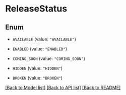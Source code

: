 # ReleaseStatus

## Enum


* `AVAILABLE` (value: `"AVAILABLE"`)

* `ENABLED` (value: `"ENABLED"`)

* `COMING_SOON` (value: `"COMING_SOON"`)

* `HIDDEN` (value: `"HIDDEN"`)

* `BROKEN` (value: `"BROKEN"`)


[[Back to Model list]](../README.md#documentation-for-models) [[Back to API list]](../README.md#documentation-for-api-endpoints) [[Back to README]](../README.md)
